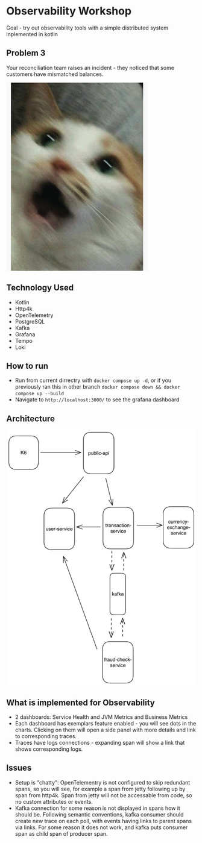 # Observability Workshop
Goal - try out observability tools with a simple distributed system inplemented in kotlin

## Problem 3
Your reconciliation team raises an incident - they noticed that some customers have mismatched balances.

![Problem 3](./problem_3.jpg)

## Technology Used
- Kotlin
- Http4k
- OpenTelemetry
- PostgreSQL
- Kafka
- Grafana
- Tempo
- Loki

## How to run
- Run from current dirrectry with `docker compose up -d`, or if you previously ran this in other branch `docker compose down && docker compose up --build`
- Navigate to `http://localhost:3000/` to see the grafana dashboard

## Architecture
![Architecture](./architecture.png)

## What is implemented for Observability
- 2 dashboards: Service Health and JVM Metrics and Business Metrics
- Each dashboard has exemplars feature enabled - you will see dots in the charts. Clicking on them will open a side panel with more details and link to corresponding traces.
- Traces have logs connections - expanding span will show a link that shows corresponding logs.

## Issues
- Setup is "chatty": OpenTelementry is not configured to skip redundant spans, so you will see, for example a span from jetty following up by span from http4k. Span from jetty will not be accessable from code, so no custom attributes or events.
- Kafka connection for some reason is not displayed in spans how it should be. Following semantic conventions, kafka consumer should create new trace on each poll, with events having links to parent spans via links. For some reason it does not work, and kafka puts consumer span as child span of producer span.